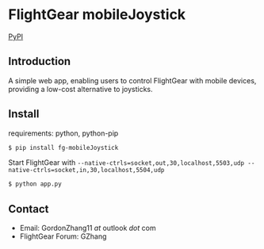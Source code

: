 # FlightGear mobileJoystick

[PyPI](https://pypi.org/project/fg-mobileJoystick/)

## Introduction
A simple web app,
enabling users to control FlightGear with mobile devices,
providing a low-cost alternative to joysticks.



## Install
requirements: python, python-pip
```bash
$ pip install fg-mobileJoystick
```
Start FlightGear with `--native-ctrls=socket,out,30,localhost,5503,udp --native-ctrls=socket,in,30,localhost,5504,udp`

```bash
$ python app.py
```

## Contact
- Email: GordonZhang11 _at_ outlook _dot_ com
- FlightGear Forum: GZhang
